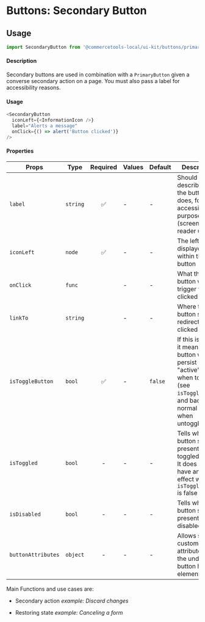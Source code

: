 # Buttons: Secondary Button

## Usage

```js
import SecondaryButton from '@commercetools-local/ui-kit/buttons/primary-button';
```

#### Description

Secondary buttons are used in combination with a `PrimaryButton` given a
converse secondary action on a page. You must also pass a label for
accessibility reasons.

#### Usage

```js
<SecondaryButton
  iconLeft={<InformationIcon />}
  label="Alerts a message"
  onClick={() => alert('Button clicked')}
/>
```

#### Properties

| Props              | Type     | Required | Values | Default | Description                                                                                                                                      |
| ------------------ | -------- | :------: | ------ | ------- | ------------------------------------------------------------------------------------------------------------------------------------------------ |
| `label`            | `string` |    ✅    | -      | -       | Should describe what the button does, for accessibility purposes (screen-reader users)                                                           |
| `iconLeft`         | `node`   |    ✅    | -      | -       | The left icon displayed within the button                                                                                                        |
| `onClick`          | `func`   |          | -      | -       | What the button will trigger when clicked                                                                                                        |
| `linkTo`           | `string` |          | -      | -       | Where the button should redirect when clicked                                                                                                    |
| `isToggleButton`   | `bool`   |    ✅    | -      | `false` | If this is active, it means the button will persist in an "active" state when toggled (see `isToggled`), and back to normal state when untoggled |
| `isToggled`        | `bool`   |    -     | -      | -       | Tells when the button should present a toggled state. It does not have any effect when `isToggleButton` is false                                 |
| `isDisabled`       | `bool`   |    -     | -      | -       | Tells when the button should present a disabled state                                                                                            |
| `buttonAttributes` | `object` |    -     | -      | -       | Allows setting custom attributes on the underlying button html element                                                                           |

Main Functions and use cases are:

- Secondary action _example: Discard changes_

- Restoring state _example: Canceling a form_
